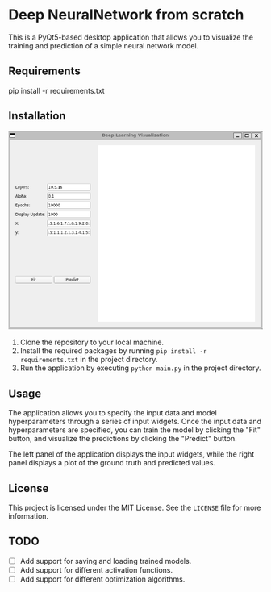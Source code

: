 # Deep NeuralNetwork from scratch

This is a PyQt5-based desktop application that allows you to visualize the training and prediction of a simple neural network model.

## Requirements

 pip install -r requirements.txt

## Installation
![alt text](/images/deepqn.png "title")

1. Clone the repository to your local machine.
2. Install the required packages by running `pip install -r requirements.txt` in the project directory.
3. Run the application by executing `python main.py` in the project directory.

## Usage

The application allows you to specify the input data and model hyperparameters through a series of input widgets. Once the input data and hyperparameters are specified, you can train the model by clicking the "Fit" button, and visualize the predictions by clicking the "Predict" button.

The left panel of the application displays the input widgets, while the right panel displays a plot of the ground truth and predicted values.

## License

This project is licensed under the MIT License. See the `LICENSE` file for more information.


## TODO

- [ ] Add support for saving and loading trained models.
- [ ] Add support for different activation functions.
- [ ] Add support for different optimization algorithms.
